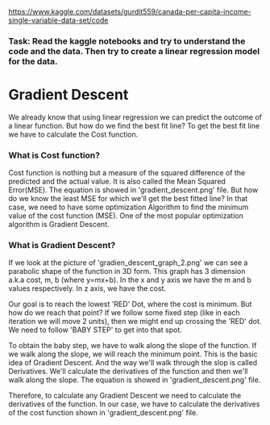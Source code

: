 https://www.kaggle.com/datasets/gurdit559/canada-per-capita-income-single-variable-data-set/code

### Task: Read the kaggle notebooks and try to understand the code and the data. Then try to create a linear regression model for the data.

# Gradient Descent

We already know that using linear regression we can predict the outcome of a linear function. But how do we find the best fit line? To get the best fit line we have to calculate the Cost function.

### What is Cost function?

Cost function is nothing but a measure of the squared difference of the predicted and the actual value.
It is also called the Mean Squared Error(MSE). The equation is showed in 'gradient_descent.png' file.
But how do we know the least MSE for which we'll get the best fitted line? In that case, we need to have some optimization Algorithm to find the minimum value of the cost function (MSE). One of the most popular optimization algorithm is Gradient Descent.

### What is Gradient Descent?

If we look at the picture of 'gradien_descent_graph_2.png' we can see a parabolic shape of the function in 3D form. This graph has 3 dimension a.k.a cost, m, b (where y=mx+b). In the x and y axis we have the m and b values respectively. In z axis, we have the cost.

Our goal is to reach the lowest 'RED' Dot, where the cost is minimum. But how do we reach that point?
If we follow some fixed step (like in each iteration we will move 2 units), then we might end up crossing the 'RED' dot. We need to follow 'BABY STEP' to get into that spot.

To obtain the baby step, we have to walk along the slope of the function. If we walk along the slope, we will reach the minimum point. This is the basic idea of Gradient Descent. And the way we'll walk through the slop is called Derivatives. We'll calculate the derivatives of the function and then we'll walk along the slope. The equation is showed in 'gradient_descent.png' file.

Therefore, to calculate any Gradient Descent we need to calculate the derivatives of the function. In our case, we have to calculate the derivatives of the cost function shown in 'gradient_descent.png' file. 

